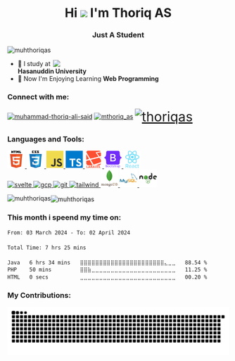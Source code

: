 <h1 align="center">Hi <img src="https://raw.githubusercontent.com/MartinHeinz/MartinHeinz/master/wave.gif"  width="32px"> I'm Thoriq AS</h1>
<h3 align="center">Just A Student</h3>

<p align="left"> <img src="https://komarev.com/ghpvc/?username=muhthoriqas&label=Profile%20views&color=0e75b6&style=flat" alt="muhthoriqas" /> </p>

<img align="right" width="400" src="https://camo.githubusercontent.com/cae12fddd9d6982901d82580bdf321d81fb299141098ca1c2d4891870827bf17/68747470733a2f2f6d69726f2e6d656469756d2e636f6d2f6d61782f313336302f302a37513379765349765f7430696f4a2d5a2e676966">


- :fallen_leaf: I study at **Hasanuddin University**
- :leaves: Now I'm Enjoying Learning **Web Programming**

<h3 align="left">Connect with me:</h3>
<p align="left">
<a href="https://www.linkedin.com/in/muhammad-thoriq-ali-said-696111244/" target="blank"><img align="center" src="https://raw.githubusercontent.com/rahuldkjain/github-profile-readme-generator/master/src/images/icons/Social/linked-in-alt.svg" alt="muhammad-thoriq-ali-said" height="30" width="40" /></a>
<a href="https://instagram.com/mthoriq_as" target="blank"><img align="center" src="https://raw.githubusercontent.com/rahuldkjain/github-profile-readme-generator/master/src/images/icons/Social/instagram.svg" alt="mthoriq_as" height="30" width="40" /></a>
<a href="https://www.hackerrank.com/thoriqas" target="blank"><img align="center" src="https://raw.githubusercontent.com/rahuldkjain/github-profile-readme-generator/master/src/images/icons/Social/hackerrank.svg" alt="thoriqas" height="30" width="40" style="  font-size: 30px;
" /></a>
</p>

<h3 align="left">Languages and Tools:</h3>
<p align="left"> 
        <a href="https://www.w3.org/html/" target="_blank" rel="noreferrer">
          <img
            src="https://raw.githubusercontent.com/devicons/devicon/master/icons/html5/html5-original-wordmark.svg"
            alt="html5"
            width="40"
            height="40"
          />
        </a>
        <a
          href="https://www.w3schools.com/css/"
          target="_blank"
          rel="noreferrer"
        >
          <img
            src="https://raw.githubusercontent.com/devicons/devicon/master/icons/css3/css3-original-wordmark.svg"
            alt="css3"
            width="40"
            height="40"
          />
        </a>
        <a
          href="https://developer.mozilla.org/en-US/docs/Web/JavaScript"
          target="_blank"
          rel="noreferrer"
        >
          <img
            src="https://raw.githubusercontent.com/devicons/devicon/master/icons/javascript/javascript-original.svg"
            alt="javascript"
            width="40"
            height="40"
          />
        </a>
            <a
          href="https://www.typescriptlang.org/"
          target="_blank"
          rel="noreferrer"
        >
          <img
            src="https://raw.githubusercontent.com/devicons/devicon/master/icons/typescript/typescript-original.svg"
            alt="typescript"
            width="40"
            height="40"
          />
        </a>
        <a href="https://laravel.com/" target="_blank" rel="noreferrer">
          <img
            src="https://raw.githubusercontent.com/devicons/devicon/master/icons/laravel/laravel-plain-wordmark.svg"
            alt="laravel"
            width="40"
            height="40"
          />
        </a>
        <a href="https://getbootstrap.com" target="_blank" rel="noreferrer">
          <img
            src="https://raw.githubusercontent.com/devicons/devicon/master/icons/bootstrap/bootstrap-plain-wordmark.svg"
            alt="bootstrap"
            width="40"
            height="40"
          />
        </a>
        <a href="https://reactjs.org/" target="_blank" rel="noreferrer">
          <img
            src="https://raw.githubusercontent.com/devicons/devicon/master/icons/react/react-original-wordmark.svg"
            alt="react"
            width="40"
            height="40"
          />
        </a>
           <br />
        <a href="https://svelte.dev" target="_blank" rel="noreferrer">
          <img
            src="https://upload.wikimedia.org/wikipedia/commons/1/1b/Svelte_Logo.svg"
            alt="svelte"
            width="40"
            height="40"
          />
        </a>
        <a href="https://cloud.google.com" target="_blank" rel="noreferrer">
          <img
            src="https://www.vectorlogo.zone/logos/google_cloud/google_cloud-icon.svg"
            alt="gcp"
            width="40"
            height="40"
          />
        </a>
        <a href="https://git-scm.com/" target="_blank" rel="noreferrer">
          <img
            src="https://www.vectorlogo.zone/logos/git-scm/git-scm-icon.svg"
            alt="git"
            width="40"
            height="40"
          />
        </a>
        <a href="https://tailwindcss.com/" target="_blank" rel="noreferrer">
          <img
            src="https://www.vectorlogo.zone/logos/tailwindcss/tailwindcss-icon.svg"
            alt="tailwind"
            width="40"
            height="40"
          />
        </a>
        <a href="https://www.mongodb.com/" target="_blank" rel="noreferrer">
          <img
            src="https://raw.githubusercontent.com/devicons/devicon/master/icons/mongodb/mongodb-original-wordmark.svg"
            alt="mongodb"
            width="40"
            height="40"
          />
        </a>
        <a href="https://www.mysql.com/" target="_blank" rel="noreferrer">
          <img
            src="https://raw.githubusercontent.com/devicons/devicon/master/icons/mysql/mysql-original-wordmark.svg"
            alt="mysql"
            width="40"
            height="40"
          />
        </a>
        <a href="https://nodejs.org" target="_blank" rel="noreferrer">
          <img
            src="https://raw.githubusercontent.com/devicons/devicon/master/icons/nodejs/nodejs-original-wordmark.svg"
            alt="nodejs"
            width="40"
            height="40"
          />
        </a>
        

 </p>

<p><img align="left" src="https://github-readme-stats-git-masterrstaa-rickstaa.vercel.app/api/top-langs/?username=muhthoriqas&hide=jupyter%20notebook,java,html&show_icons=true&langs_count=6&locale=en&layout=compact" alt="muhthoriqas" /></p>
<p><img align="center" src="https://github-readme-streak-stats.herokuapp.com/?user=muhthoriqas&" alt="muhthoriqas" width="413px" /></p>

<h3 align="left">This month i speend my time on:</h3>
<!--START_SECTION:waka-->

```txt
From: 03 March 2024 - To: 02 April 2024

Total Time: 7 hrs 25 mins

Java   6 hrs 34 mins   ⣿⣿⣿⣿⣿⣿⣿⣿⣿⣿⣿⣿⣿⣿⣿⣿⣿⣿⣿⣿⣿⣿⣄⣀⣀   88.54 %
PHP    50 mins         ⣿⣿⣷⣀⣀⣀⣀⣀⣀⣀⣀⣀⣀⣀⣀⣀⣀⣀⣀⣀⣀⣀⣀⣀⣀   11.25 %
HTML   0 secs          ⣀⣀⣀⣀⣀⣀⣀⣀⣀⣀⣀⣀⣀⣀⣀⣀⣀⣀⣀⣀⣀⣀⣀⣀⣀   00.20 %
```

<!--END_SECTION:waka-->
<!-- 
<a href="https://github.com/Muhthoriqas/My-Portofolio">
  <img align="center" style="margin:0.5rem" width="100%" src="https://github-readme-stats.vercel.app/api/pin/?username=Muhthoriqas&repo=My-Portofolio"  />
</a>
 -->

<h3 align="left">My Contributions:</h3>

![snake gif](https://github.com/Muhthoriqas/Muhthoriqas/blob/output/github-contribution-grid-snake-dark.svg)  
